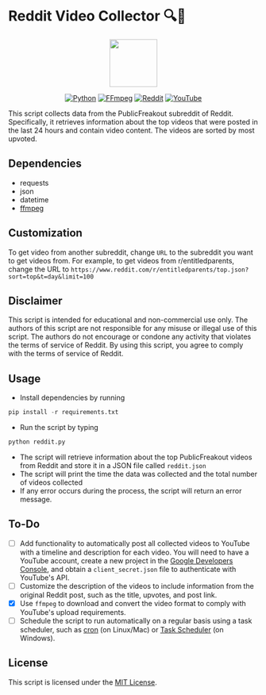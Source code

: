 # Reddit Video Collector 🔍🎥

<div align="center">
    <img src="https://i.imgur.com/pAiDEYr.png" height="96px" weight='48px'>

[![Python](https://img.shields.io/badge/python-v3.6+-blue.svg)](https://www.python.org/)
[![FFmpeg](https://img.shields.io/badge/FFmpeg-v4.4-blue)](https://ffmpeg.org/)
[![Reddit](https://img.shields.io/badge/Reddit-API-orange)](https://www.reddit.com/dev/api/)
[![YouTube](https://img.shields.io/badge/YouTube-API-red)](https://developers.google.com/youtube/v3)

</div>

This script collects data from the PublicFreakout subreddit of Reddit. Specifically, it retrieves information about the top videos that were posted in the last 24 hours and contain video content. The videos are sorted by most upvoted.

## Dependencies

- requests
- json
- datetime
- [ffmpeg](https://ffmpeg.org/download.html)

## Customization

To get video from another subreddit, change `URL` to the subreddit you want to get videos from. For example, to get videos from r/entitledparents, change the URL to `https://www.reddit.com/r/entitledparents/top.json?sort=top&t=day&limit=100`

## Disclaimer

This script is intended for educational and non-commercial use only. The authors of this script are not responsible for any misuse or illegal use of this script. The authors do not encourage or condone any activity that violates the terms of service of Reddit. By using this script, you agree to comply with the terms of service of Reddit.

## Usage

- Install dependencies by running

```python
pip install -r requirements.txt
```

- Run the script by typing

```python
python reddit.py
```

- The script will retrieve information about the top PublicFreakout videos from Reddit and store it in a JSON file called `reddit.json`
- The script will print the time the data was collected and the total number of videos collected
- If any error occurs during the process, the script will return an error message.

## To-Do

- [ ] Add functionality to automatically post all collected videos to YouTube with a timeline and description for each video. You will need to have a YouTube account, create a new project in the [Google Developers Console](https://console.developers.google.com), and obtain a `client_secret.json` file to authenticate with YouTube's API.
- [ ] Customize the description of the videos to include information from the original Reddit post, such as the title, upvotes, and post link.
- [x] Use `ffmpeg` to download and convert the video format to comply with YouTube's upload requirements.
- [ ] Schedule the script to run automatically on a regular basis using a task scheduler, such as [cron](https://en.wikipedia.org/wiki/Cron) (on Linux/Mac) or [Task Scheduler](https://docs.microsoft.com/en-us/windows/win32/taskschd/task-scheduler-start-page) (on Windows).

## License

This script is licensed under the [MIT License](https://opensource.org/licenses/MIT).
